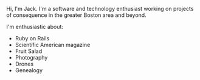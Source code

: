 Hi, I'm Jack. I'm a software and technology enthusiast working on projects of consequence in the greater Boston area and beyond.

I'm enthusiastic about:
* Ruby on Rails
* Scientific American magazine
* Fruit Salad
* Photography
* Drones
* Genealogy

